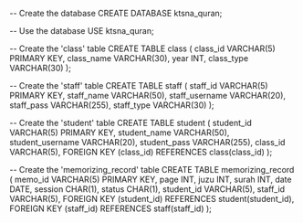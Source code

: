 -- Create the database
CREATE DATABASE ktsna_quran;

-- Use the database
USE ktsna_quran;

-- Create the 'class' table
CREATE TABLE class (
    class_id VARCHAR(5) PRIMARY KEY,
    class_name VARCHAR(30),
    year INT,
    class_type VARCHAR(30)
);

-- Create the 'staff' table
CREATE TABLE staff (
    staff_id VARCHAR(5) PRIMARY KEY,
    staff_name VARCHAR(50),
    staff_username VARCHAR(20),
    staff_pass VARCHAR(255),
    staff_type VARCHAR(30)
);

-- Create the 'student' table
CREATE TABLE student (
    student_id VARCHAR(5) PRIMARY KEY,
    student_name VARCHAR(50),
    student_username VARCHAR(20),
    student_pass VARCHAR(255),
    class_id VARCHAR(5),
    FOREIGN KEY (class_id) REFERENCES class(class_id)
);

-- Create the 'memorizing_record' table
CREATE TABLE memorizing_record (
    memo_id VARCHAR(5) PRIMARY KEY,
    page INT,
    juzu INT,
    surah INT,
    date DATE,
    session CHAR(1),
    status CHAR(1),
    student_id VARCHAR(5),
    staff_id VARCHAR(5),
    FOREIGN KEY (student_id) REFERENCES student(student_id),
    FOREIGN KEY (staff_id) REFERENCES staff(staff_id)
);